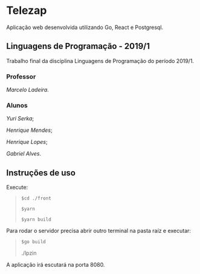 # Telezap

Aplicação web desenvolvida utilizando Go, React e Postgresql.

## Linguagens de Programação - 2019/1

Trabalho final da disciplina Linguagens de Programação do período 2019/1.

### Professor

*Marcelo Ladeira*.

### Alunos

*Yuri Serka*;

*Henrique Mendes*;

*Henrique Lopes*;

*Gabriel Alves*.

## Instruções de uso

Execute:

> `$cd ./front`
>
> `$yarn`
>
> `$yarn build`

Para rodar o servidor precisa abrir outro terminal na pasta raíz e executar:

> `$go build`
>
> ./lpzin

A aplicação irá escutará na porta 8080.
